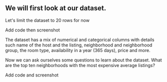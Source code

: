 ## We will first look at our dataset. 
Let's limit the dataset to 20 rows for now

Add code then screenshot

The dataset has a mix of numerical and categorical columns with details such name of the host and the listing, neighborhood and neighborhood group, the room type, availability in a year (365 days), price and more.


Now we can ask ourselves some questions to learn about the dataset. What are the top ten neighborhoods with the most expensive average listings?

Add code and screenshot




